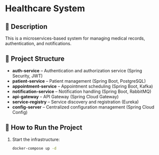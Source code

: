 # Healthcare System

## 📌 Description
This is a microservices-based system for managing medical records, authentication, and notifications.

## 📂 Project Structure
- **auth-service** – Authentication and authorization service (Spring Security, JWT)
- **patient-service** – Patient management (Spring Boot, PostgreSQL)
- **appointment-service** – Appointment scheduling (Spring Boot, Kafka)
- **notification-service** – Notification handling (Spring Boot, RabbitMQ)
- **api-gateway** – API Gateway (Spring Cloud Gateway)
- **service-registry** – Service discovery and registration (Eureka)
- **config-server** – Centralized configuration management (Spring Cloud Config)

## 🚀 How to Run the Project
1. Start the infrastructure:
   ```bash
   docker-compose up -d